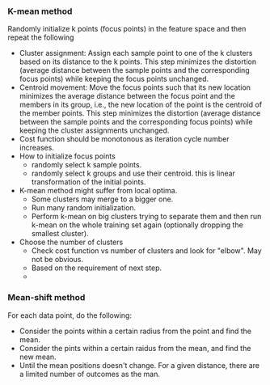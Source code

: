 ### K-mean method
  Randomly initialize k points (focus points) in the feature space and then repeat the following
  * Cluster assignment: Assign each sample point to one of the k clusters based on its distance to the k points. 
  This step minimizes the distortion (average distance between the sample points and the corresponding focus points) 
  while keeping the focus points unchanged.
  * Centroid movement: Move the focus points such that its new location minimizes the average distance between the 
  focus point and the members in its group, i.e., the new location of the point is the centroid of the member points. 
  This step minimizes the distortion (average distance between the sample points and the corresponding focus points) 
  while keeping the cluster assignments unchanged.
* Cost function should be monotonous as iteration cycle number increases.
* How to initialize focus points
  * randomly select k sample points.
  * randomly select k groups and use their centroid. this is linear transformation of the initial points.
* K-mean method might suffer from local optima.
  * Some clusters may merge to a bigger one.
  * Run many random initialization.
  * Perform k-mean on big clusters trying to separate them and then run k-mean on the whole training set again 
  (optionally dropping the smallest cluster).
* Choose the number of clusters
  * Check cost function vs number of clusters and look for "elbow". May not be obvious.
  * Based on the requirement of next step.
  *

### Mean-shift method
  For each data point, do the following:
  * Consider the points within a certain radius from the point and find the mean.
  * Consider the pints within a certain raidus from the mean, and find the new mean.
  * Until the mean positions doesn't change.
  For a given distance, there are a limited number of outcomes as the man.
